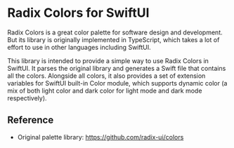 # Radix Colors for SwiftUI

Radix Colors is a great color palette for software design and development. But its library is originally implemented in TypeScript, which takes a lot of effort to use in other languages including SwiftUI.

This library is intended to provide a simple way to use Radix Colors in SwiftUI. It parses the original library and generates a Swift file that contains all the colors. Alongside all colors, it also provides a set of extension variables for SwiftUI built-in Color module, which supports dynamic color (a mix of both light color and dark color for light mode and dark mode respectively).

## Reference

- Original palette library: https://github.com/radix-ui/colors
